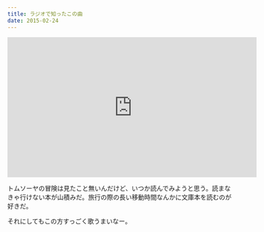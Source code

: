 ```yaml
---
title: ラジオで知ったこの曲
date: 2015-02-24
---
```


<iframe width="560" height="315" src="https://www.youtube.com/embed/bsd31s8kQ3M" frameborder="0" allowfullscreen noci></iframe>


トムソーヤの冒険は見たこと無いんだけど、いつか読んでみようと思う。読まなきゃ行けない本が山積みだ。旅行の際の長い移動時間なんかに文庫本を読むのが好きだ。

それにしてもこの方すっごく歌うまいなー。

